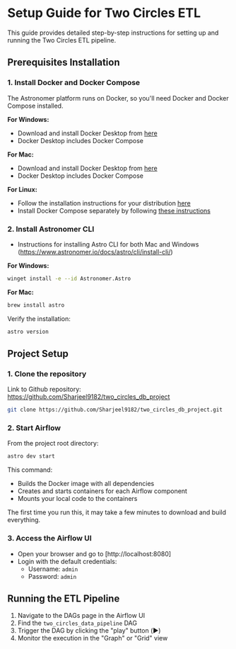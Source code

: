 # Setup Guide for Two Circles ETL

This guide provides detailed step-by-step instructions for setting up and running the Two Circles ETL pipeline.

## Prerequisites Installation

### 1. Install Docker and Docker Compose

The Astronomer platform runs on Docker, so you'll need Docker and Docker Compose installed.

**For Windows:**
- Download and install Docker Desktop from [here](https://www.docker.com/products/docker-desktop)
- Docker Desktop includes Docker Compose

**For Mac:**
- Download and install Docker Desktop from [here](https://www.docker.com/products/docker-desktop)
- Docker Desktop includes Docker Compose

**For Linux:**
- Follow the installation instructions for your distribution [here](https://docs.docker.com/engine/install/)
- Install Docker Compose separately by following [these instructions](https://docs.docker.com/compose/install/)

### 2. Install Astronomer CLI

- Instructions for installing Astro CLI for both Mac and Windows (https://www.astronomer.io/docs/astro/cli/install-cli/)

**For Windows:**

```bash
winget install -e --id Astronomer.Astro
```

**For Mac:**

```bash
brew install astro
```

Verify the installation:

```bash
astro version
```

## Project Setup

### 1. Clone the repository

Link to Github repository: https://github.com/Sharjeel9182/two_circles_db_project

```bash
git clone https://github.com/Sharjeel9182/two_circles_db_project.git
```

### 2. Start Airflow

From the project root directory:

```bash
astro dev start
```

This command:
- Builds the Docker image with all dependencies
- Creates and starts containers for each Airflow component
- Mounts your local code to the containers

The first time you run this, it may take a few minutes to download and build everything.

### 3. Access the Airflow UI

- Open your browser and go to [http://localhost:8080]
- Login with the default credentials:
  - Username: `admin`
  - Password: `admin`

## Running the ETL Pipeline

1. Navigate to the DAGs page in the Airflow UI
2. Find the `two_circles_data_pipeline` DAG
3. Trigger the DAG by clicking the "play" button (▶️)
4. Monitor the execution in the "Graph" or "Grid" view

